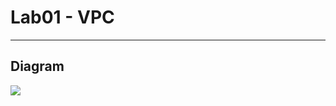 # Lab01 - VPC

---

## Diagram
[<img src="https://i.imgur.com/sVQSxmg.png">](https://i.imgur.com/sVQSxmg.png)
